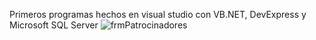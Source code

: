 Primeros programas hechos en visual studio con VB.NET, DevExpress y Microsoft SQL Server
![frmPatrocinadores](https://github.com/user-attachments/assets/58f274c5-9167-42d6-a0f0-f4f1f9cc300a)
